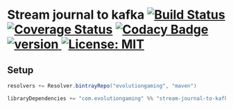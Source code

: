 # Stream journal to kafka [![Build Status](https://travis-ci.org/evolution-gaming/stream-journal-to-kafka.svg)](https://travis-ci.org/evolution-gaming/stream-journal-to-kafka) [![Coverage Status](https://coveralls.io/repos/evolution-gaming/stream-journal-to-kafka/badge.svg)](https://coveralls.io/r/evolution-gaming/stream-journal-to-kafka) [![Codacy Badge](https://api.codacy.com/project/badge/Grade/def693ddaadf459b83b59e519fc4c356)](https://www.codacy.com/app/evolution-gaming/stream-journal-to-kafka?utm_source=github.com&amp;utm_medium=referral&amp;utm_content=evolution-gaming/stream-journal-to-kafka&amp;utm_campaign=Badge_Grade) [ ![version](https://api.bintray.com/packages/evolutiongaming/maven/stream-journal-to-kafka/images/download.svg) ](https://bintray.com/evolutiongaming/maven/stream-journal-to-kafka/_latestVersion) [![License: MIT](https://img.shields.io/badge/License-MIT-yellowgreen.svg)](https://opensource.org/licenses/MIT)
      
  
## Setup

```scala
resolvers += Resolver.bintrayRepo("evolutiongaming", "maven")

libraryDependencies += "com.evolutiongaming" %% "stream-journal-to-kafka" % "0.0.1"
```